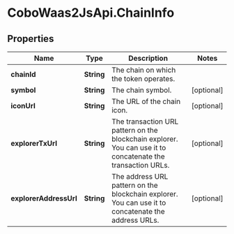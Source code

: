 # CoboWaas2JsApi.ChainInfo

## Properties

Name | Type | Description | Notes
------------ | ------------- | ------------- | -------------
**chainId** | **String** | The chain on which the token operates. | 
**symbol** | **String** | The chain symbol. | [optional] 
**iconUrl** | **String** | The URL of the chain icon. | [optional] 
**explorerTxUrl** | **String** | The transaction URL pattern on the blockchain explorer. You can use it to concatenate the transaction URLs. | [optional] 
**explorerAddressUrl** | **String** | The address URL pattern on the blockchain explorer. You can use it to concatenate the address URLs. | [optional] 


